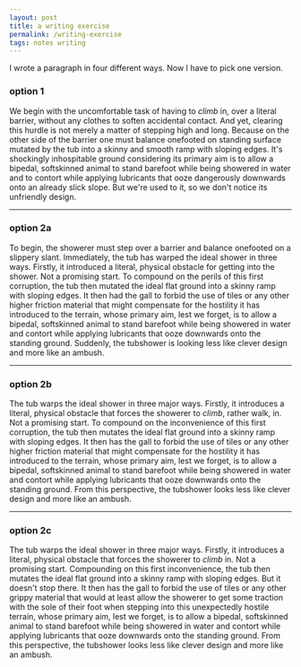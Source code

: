 ```yaml
---
layout: post
title: a writing exercise
permalink: /writing-exercise
tags: notes writing
---
```


I wrote a paragraph in four different ways.
Now I have to pick one version.
<!--more-->

### option 1

We begin with the uncomfortable task of having to _climb_ in, over a literal barrier, without any clothes to soften accidental contact.
And yet, clearing this hurdle is not merely a matter of stepping high and long.
Because on the other side of the barrier one must balance onefooted on standing surface mutated by the tub into a skinny and smooth ramp with sloping edges.
It's shockingly inhospitable ground considering its primary aim is to allow a bipedal, softskinned animal to stand barefoot while being showered in water and to contort while applying lubricants that ooze dangerously downwards onto an already slick slope.
But we're used to it, so we don't notice its unfriendly design.

---

### option 2a

To begin, the showerer must step over a barrier and balance onefooted on a slippery slant.
Immediately, the tub has warped the ideal shower in three ways.
Firstly, it introduced a literal, physical obstacle for getting into the shower.
Not a promising start.
To compound on the perils of this first corruption, the tub then mutated the ideal flat ground into a skinny ramp with sloping edges.
It then had the gall to forbid the use of tiles or any other higher friction material that might compensate for the hostility it has introduced to the terrain, whose primary aim, lest we forget, is to allow a bipedal, softskinned animal to stand barefoot while being showered in water and contort while applying lubricants that ooze downwards onto the standing ground.
Suddenly, the tubshower is looking less like clever design and more like an ambush.

---

### option 2b

The tub warps the ideal shower in three major ways.
Firstly, it introduces a literal, physical obstacle that forces the showerer to _climb_, rather walk, in.
Not a promising start.
To compound on the inconvenience of this first corruption, the tub then mutates the ideal flat ground into a skinny ramp with sloping edges.
It then has the gall to forbid the use of tiles or any other higher friction material that might compensate for the hostility it has introduced to the terrain, whose primary aim, lest we forget, is to allow a bipedal, softskinned animal to stand barefoot while being showered in water and contort while applying lubricants that ooze downwards onto the standing ground.
From this perspective, the tubshower looks less like clever design and more like an ambush.

---

### option 2c

The tub warps the ideal shower in three major ways.
Firstly, it introduces a literal, physical obstacle that forces the showerer to _climb_ in.
Not a promising start.
Compounding on this first inconvenience, the tub then mutates the ideal flat ground into a skinny ramp with sloping edges.
But it doesn't stop there.
It then has the gall to forbid the use of tiles or any other grippy material that would at least allow the showerer to get some traction with the sole of their foot when stepping into this unexpectedly hostile terrain, whose primary aim, lest we forget, is to allow a bipedal, softskinned animal to stand barefoot while being showered in water and contort while applying lubricants that ooze downwards onto the standing ground.
From this perspective, the tubshower looks less like clever design and more like an ambush.
